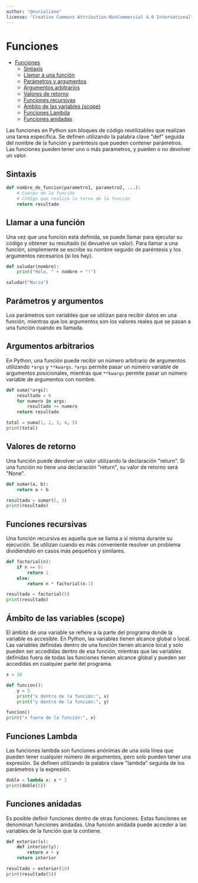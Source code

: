 ```yaml
---
author: "@nurialiano"
license: "Creative Commons Attribution-NonCommercial 4.0 International"
---
```


# Funciones

- [Funciones](#funciones)
  - [Sintaxis](#sintaxis)
  - [Llamar a una función](#llamar-a-una-función)
  - [Parámetros y argumentos](#parámetros-y-argumentos)
  - [Argumentos arbitrarios](#argumentos-arbitrarios)
  - [Valores de retorno](#valores-de-retorno)
  - [Funciones recursivas](#funciones-recursivas)
  - [Ámbito de las variables (scope)](#ámbito-de-las-variables-scope)
  - [Funciones Lambda](#funciones-lambda)
  - [Funciones anidadas](#funciones-anidadas)

Las funciones en Python son bloques de código reutilizables que realizan una tarea específica. Se definen utilizando la palabra clave "def" seguida del nombre de la función y paréntesis que pueden contener parámetros. Las funciones pueden tener uno o más parámetros, y pueden o no devolver un valor.

## Sintaxis

~~~py
def nombre_de_funcion(parametro1, parametro2, ...):
    # Cuerpo de la función
    # Código que realiza la tarea de la función
    return resultado
~~~

## Llamar a una función

Una vez que una función está definida, se puede llamar para ejecutar su código y obtener su resultado (si devuelve un valor). Para llamar a una función, simplemente se escribe su nombre seguido de paréntesis y los argumentos necesarios (si los hay).

~~~py
def saludar(nombre):
    print("Hola, " + nombre + "!")

saludar("Nuria")
~~~

## Parámetros y argumentos

Los parámetros son variables que se utilizan para recibir datos en una función, mientras que los argumentos son los valores reales que se pasan a una función cuando es llamada.

## Argumentos arbitrarios

En Python, una función puede recibir un número arbitrario de argumentos utilizando `*args` y `**kwargs`. `*args` permite pasar un número variable de argumentos posicionales, mientras que `**kwargs` permite pasar un número variable de argumentos con nombre.

~~~py
def suma(*args):
    resultado = 0
    for numero in args:
        resultado += numero
    return resultado

total = suma(1, 2, 3, 4, 5)
print(total)
~~~

## Valores de retorno

Una función puede devolver un valor utilizando la declaración "return". Si una función no tiene una declaración "return", su valor de retorno será "None".

~~~py
def sumar(a, b):
    return a + b

resultado = sumar(5, 3)
print(resultado)
~~~

## Funciones recursivas

Una función recursiva es aquella que se llama a sí misma durante su ejecución. Se utilizan cuando es más conveniente resolver un problema dividiéndolo en casos más pequeños y similares.

~~~py
def factorial(n):
    if n == 0:
        return 1
    else:
        return n * factorial(n-1)

resultado = factorial(5)
print(resultado)
~~~

## Ámbito de las variables (scope)

El ámbito de una variable se refiere a la parte del programa donde la variable es accesible. En Python, las variables tienen alcance global o local. Las variables definidas dentro de una función tienen alcance local y solo pueden ser accedidas dentro de esa función, mientras que las variables definidas fuera de todas las funciones tienen alcance global y pueden ser accedidas en cualquier parte del programa.

~~~py
x = 10

def funcion():
    y = 5
    print("x dentro de la función:", x)
    print("y dentro de la función:", y)

funcion()
print("x fuera de la función:", x)
~~~

## Funciones Lambda

Las funciones lambda son funciones anónimas de una sola línea que pueden tener cualquier número de argumentos, pero solo pueden tener una expresión. Se definen utilizando la palabra clave "lambda" seguida de los parámetros y la expresión.

~~~py
doble = lambda x: x * 2
print(doble(5))
~~~

## Funciones anidadas

Es posible definir funciones dentro de otras funciones. Estas funciones se denominan funciones anidadas. Una función anidada puede acceder a las variables de la función que la contiene.

~~~py
def exterior(x):
    def interior(y):
        return x + y
    return interior

resultado = exterior(10)
print(resultado(5))
~~~
